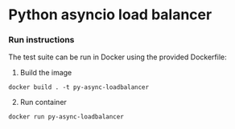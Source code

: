 # Python asyncio load balancer

### Run instructions
The test suite can be run in Docker using the provided Dockerfile:

1. Build the image
```
docker build . -t py-async-loadbalancer
```

2. Run container
```
docker run py-async-loadbalancer
```
